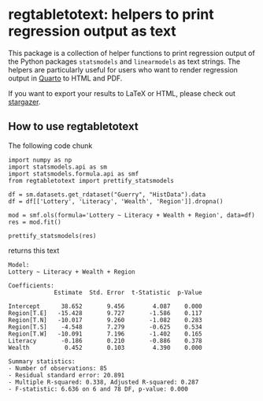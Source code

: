 # regtabletotext: helpers to print regression output as text

This package is a collection of helper functions to print regression output of the Python packages `statsmodels` and `linearmodels` as text strings. The helpers are particularly useful for users who want to render regression output in [Quarto](https://quarto.org/) to HTML and PDF.

If you want to export your results to LaTeX or HTML, please check out [stargazer](https://pypi.org/project/stargazer/).

## How to use regtabletotext

The following code chunk
```
import numpy as np
import statsmodels.api as sm
import statsmodels.formula.api as smf
from regtabletotext import prettify_statsmodels

df = sm.datasets.get_rdataset("Guerry", "HistData").data
df = df[['Lottery', 'Literacy', 'Wealth', 'Region']].dropna()

mod = smf.ols(formula='Lottery ~ Literacy + Wealth + Region', data=df)
res = mod.fit()

prettify_statsmodels(res)
```

returns this text
```
Model:
Lottery ~ Literacy + Wealth + Region

Coefficients:
             Estimate  Std. Error  t-Statistic  p-Value

Intercept      38.652       9.456        4.087    0.000
Region[T.E]   -15.428       9.727       -1.586    0.117
Region[T.N]   -10.017       9.260       -1.082    0.283
Region[T.S]    -4.548       7.279       -0.625    0.534
Region[T.W]   -10.091       7.196       -1.402    0.165
Literacy       -0.186       0.210       -0.886    0.378
Wealth          0.452       0.103        4.390    0.000

Summary statistics:
- Number of observations: 85
- Residual standard error: 20.891
- Multiple R-squared: 0.338, Adjusted R-squared: 0.287
- F-statistic: 6.636 on 6 and 78 DF, p-value: 0.000
```